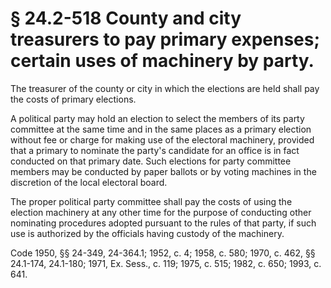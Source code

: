 # § 24.2-518 County and city treasurers to pay primary expenses; certain uses of machinery by party.

<p>The treasurer of the county or city in which the elections are held shall pay the costs of primary elections.</p><p>A political party may hold an election to select the members of its party committee at the same time and in the same places as a primary election without fee or charge for making use of the electoral machinery, provided that a primary to nominate the party's candidate for an office is in fact conducted on that primary date. Such elections for party committee members may be conducted by paper ballots or by voting machines in the discretion of the local electoral board.</p><p>The proper political party committee shall pay the costs of using the election machinery at any other time for the purpose of conducting other nominating procedures adopted pursuant to the rules of that party, if such use is authorized by the officials having custody of the machinery.</p><p>Code 1950, §§ 24-349, 24-364.1; 1952, c. 4; 1958, c. 580; 1970, c. 462, §§ 24.1-174, 24.1-180; 1971, Ex. Sess., c. 119; 1975, c. 515; 1982, c. 650; 1993, c. 641.</p>